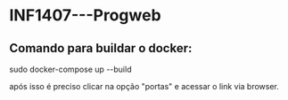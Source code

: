 # INF1407---Progweb

## Comando para buildar o docker:

sudo docker-compose up --build

após isso é preciso clicar na opção "portas" e acessar o link via browser. 
